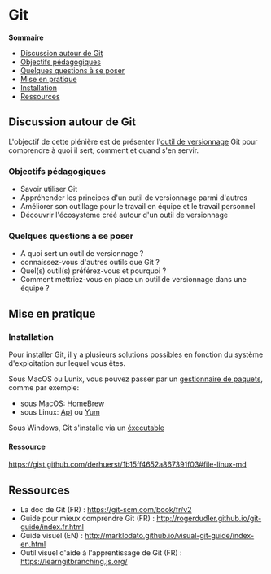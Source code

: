 # Git

**Sommaire**
* [Discussion autour de Git](https://github.com/adatechschool/plenieres/tree/master/katas/git#discussion-autour-de-git)
 * [Objectifs pédagogiques](https://github.com/adatechschool/plenieres/tree/master/katas/git#objectifs-p%C3%A9dagogiques)
 * [Quelques questions à se poser](https://github.com/adatechschool/plenieres/tree/master/katas/git#quelques-questions-%C3%A0-se-poser)
* [Mise en pratique](https://github.com/adatechschool/plenieres/tree/master/katas/git#mise-en-pratique)
 * [Installation](https://github.com/adatechschool/plenieres/tree/master/katas/git#installation)
* [Ressources](https://github.com/adatechschool/plenieres/tree/master/katas/git#ressources)

## Discussion autour de Git

L'objectif de cette plénière est de présenter l'[outil de versionnage](https://fr.wikipedia.org/wiki/Logiciel_de_gestion_de_versions) Git pour comprendre à quoi il sert, comment et quand s'en servir.

### Objectifs pédagogiques
* Savoir utiliser Git
* Appréhender les principes d'un outil de versionnage parmi d'autres
* Améliorer son outillage pour le travail en équipe et le travail personnel
* Découvrir l'écosysteme créé autour d'un outil de versionnage

### Quelques questions à se poser
* A quoi sert un outil de versionnage ?
* connaissez-vous d'autres outils que Git ?
* Quel(s) outil(s) préférez-vous et pourquoi ?
* Comment mettriez-vous en place un outil de versionnage dans une équipe ?

## Mise en pratique

### Installation

Pour installer Git, il y a plusieurs solutions possibles en fonction du système d'exploitation sur lequel vous êtes.

Sous MacOS ou Lunix, vous pouvez passer par un [gestionnaire de paquets](https://fr.wikipedia.org/wiki/Gestionnaire_de_paquets), comme par exemple:
* sous MacOS: [HomeBrew](https://brew.sh/)
* sous Linux: [Apt](https://doc.ubuntu-fr.org/apt) ou [Yum](https://www.linuxtricks.fr/wiki/utilisation-de-yum)

Sous Windows, Git s'installe via un [éxecutable](https://fr.wikipedia.org/wiki/.exe)

#### Ressource
https://gist.github.com/derhuerst/1b15ff4652a867391f03#file-linux-md

## Ressources
- La doc de Git (FR) : https://git-scm.com/book/fr/v2
- Guide pour mieux comprendre Git (FR) : http://rogerdudler.github.io/git-guide/index.fr.html
- Guide visuel (EN) : http://marklodato.github.io/visual-git-guide/index-en.html
- Outil visuel d'aide à l'apprentissage de Git (FR) : https://learngitbranching.js.org/
